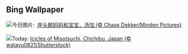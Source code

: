 ## Bing Wallpaper
![](https://www.bing.com/th?id=OHR.HumpbackMother_ZH-CN9453300759_UHD.jpg&w=1000)今日图片: &nbsp;[座头鲸妈妈和宝宝，汤加 (© Chase Dekker/Minden Pictures)](https://www.bing.com/th?id=OHR.HumpbackMother_ZH-CN9453300759_UHD.jpg)
<br><br/>
![](https://www.bing.com/th?id=OHR.Misotsuchi2025_EN-US8130053956_UHD.jpg&w=1000)Today: [Icicles of Misotsuchi, Chichibu, Japan (© watayu0821/Shutterstock)](https://www.bing.com/th?id=OHR.Misotsuchi2025_EN-US8130053956_UHD.jpg)
<br><br/>

